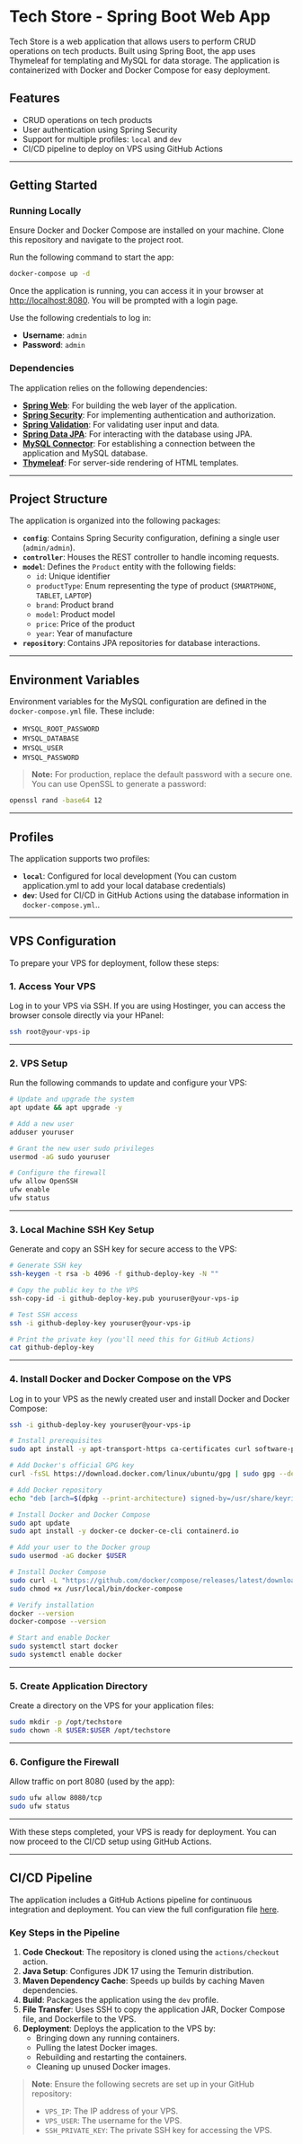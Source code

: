 # Tech Store - Spring Boot Web App

Tech Store is a web application that allows users to perform CRUD operations on tech products. Built using Spring Boot, the app uses Thymeleaf for templating and MySQL for data storage. The application is containerized with Docker and Docker Compose for easy deployment.

## Features

- CRUD operations on tech products
- User authentication using Spring Security
- Support for multiple profiles: `local` and `dev`
- CI/CD pipeline to deploy on VPS using GitHub Actions

---

## Getting Started

### Running Locally

Ensure Docker and Docker Compose are installed on your machine. Clone this repository and navigate to the project root.

Run the following command to start the app:

```bash
docker-compose up -d
```

Once the application is running, you can access it in your browser at [http://localhost:8080](http://localhost:8080). You will be prompted with a login page.

Use the following credentials to log in:

- **Username**: `admin`
- **Password**: `admin`

### Dependencies

The application relies on the following dependencies:

- **[Spring Web](https://spring.io/projects/spring-boot#overview)**: For building the web layer of the application.
- **[Spring Security](https://spring.io/projects/spring-security)**: For implementing authentication and authorization.
- **[Spring Validation](https://docs.spring.io/spring-framework/docs/4.1.x/spring-framework-reference/html/validation.html)**: For validating user input and data.
- **[Spring Data JPA](https://spring.io/projects/spring-data-jpa)**: For interacting with the database using JPA.
- **[MySQL Connector](https://mvnrepository.com/artifact/mysql/mysql-connector-java)**: For establishing a connection between the application and MySQL database.
- **[Thymeleaf](https://www.thymeleaf.org/)**: For server-side rendering of HTML templates.

---

## Project Structure

The application is organized into the following packages:

- **`config`**: Contains Spring Security configuration, defining a single user (`admin/admin`).
- **`controller`**: Houses the REST controller to handle incoming requests.
- **`model`**: Defines the `Product` entity with the following fields:
    - `id`: Unique identifier
    - `productType`: Enum representing the type of product (`SMARTPHONE`, `TABLET`, `LAPTOP`)
    - `brand`: Product brand
    - `model`: Product model
    - `price`: Price of the product
    - `year`: Year of manufacture
- **`repository`**: Contains JPA repositories for database interactions.

---

## Environment Variables

Environment variables for the MySQL configuration are defined in the `docker-compose.yml` file. These include:

- `MYSQL_ROOT_PASSWORD`
- `MYSQL_DATABASE`
- `MYSQL_USER`
- `MYSQL_PASSWORD`

> **Note:** For production, replace the default password with a secure one. You can use OpenSSL to generate a password:

```bash
openssl rand -base64 12
```

---

## Profiles

The application supports two profiles:

- **`local`**: Configured for local development (You can custom application.yml to add your local database credentials)
- **`dev`**: Used for CI/CD in GitHub Actions using the database information in `docker-compose.yml`..

---

## VPS Configuration

To prepare your VPS for deployment, follow these steps:

### 1. Access Your VPS

Log in to your VPS via SSH. If you are using Hostinger, you can access the browser console directly via your HPanel:

```bash
ssh root@your-vps-ip
```

---

### 2. VPS Setup

Run the following commands to update and configure your VPS:

```bash
# Update and upgrade the system
apt update && apt upgrade -y

# Add a new user
adduser youruser

# Grant the new user sudo privileges
usermod -aG sudo youruser

# Configure the firewall
ufw allow OpenSSH
ufw enable
ufw status
```

---

### 3. Local Machine SSH Key Setup

Generate and copy an SSH key for secure access to the VPS:

```bash
# Generate SSH key
ssh-keygen -t rsa -b 4096 -f github-deploy-key -N ""

# Copy the public key to the VPS
ssh-copy-id -i github-deploy-key.pub youruser@your-vps-ip

# Test SSH access
ssh -i github-deploy-key youruser@your-vps-ip

# Print the private key (you'll need this for GitHub Actions)
cat github-deploy-key
```

---

### 4. Install Docker and Docker Compose on the VPS

Log in to your VPS as the newly created user and install Docker and Docker Compose:

```bash
ssh -i github-deploy-key youruser@your-vps-ip

# Install prerequisites
sudo apt install -y apt-transport-https ca-certificates curl software-properties-common

# Add Docker's official GPG key
curl -fsSL https://download.docker.com/linux/ubuntu/gpg | sudo gpg --dearmor -o /usr/share/keyrings/docker-archive-keyring.gpg

# Add Docker repository
echo "deb [arch=$(dpkg --print-architecture) signed-by=/usr/share/keyrings/docker-archive-keyring.gpg] https://download.docker.com/linux/ubuntu $(lsb_release -cs) stable" | sudo tee /etc/apt/sources.list.d/docker.list > /dev/null

# Install Docker and Docker Compose
sudo apt update
sudo apt install -y docker-ce docker-ce-cli containerd.io

# Add your user to the Docker group
sudo usermod -aG docker $USER

# Install Docker Compose
sudo curl -L "https://github.com/docker/compose/releases/latest/download/docker-compose-$(uname -s)-$(uname -m)" -o /usr/local/bin/docker-compose
sudo chmod +x /usr/local/bin/docker-compose

# Verify installation
docker --version
docker-compose --version

# Start and enable Docker
sudo systemctl start docker
sudo systemctl enable docker
```

---

### 5. Create Application Directory

Create a directory on the VPS for your application files:

```bash
sudo mkdir -p /opt/techstore
sudo chown -R $USER:$USER /opt/techstore
```

---

### 6. Configure the Firewall

Allow traffic on port 8080 (used by the app):

```bash
sudo ufw allow 8080/tcp
sudo ufw status
```

---

With these steps completed, your VPS is ready for deployment. You can now proceed to the CI/CD setup using GitHub Actions.

---

## CI/CD Pipeline

The application includes a GitHub Actions pipeline for continuous integration and deployment. You can view the full configuration file [here](.github/workflows/ci-cd.yml).
### Key Steps in the Pipeline

1. **Code Checkout**: The repository is cloned using the `actions/checkout` action.
2. **Java Setup**: Configures JDK 17 using the Temurin distribution.
3. **Maven Dependency Cache**: Speeds up builds by caching Maven dependencies.
4. **Build**: Packages the application using the `dev` profile.
5. **File Transfer**: Uses SSH to copy the application JAR, Docker Compose file, and Dockerfile to the VPS.
6. **Deployment**: Deploys the application to the VPS by:
    - Bringing down any running containers.
    - Pulling the latest Docker images.
    - Rebuilding and restarting the containers.
    - Cleaning up unused Docker images.

> **Note**: Ensure the following secrets are set up in your GitHub repository:
> - `VPS_IP`: The IP address of your VPS.
> - `VPS_USER`: The username for the VPS.
> - `SSH_PRIVATE_KEY`: The private SSH key for accessing the VPS.

